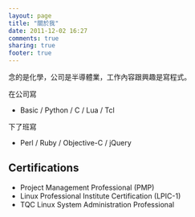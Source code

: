```yaml
---
layout: page
title: "關於我"
date: 2011-12-02 16:27
comments: true
sharing: true
footer: true
---
```

念的是化學，公司是半導體業，工作內容跟興趣是寫程式。

在公司寫

* Basic / Python / C / Lua / Tcl

下了班寫

* Perl / Ruby / Objective-C / jQuery

## Certifications

* Project Management Professional (PMP)
* Linux Professional Institute Certification (LPIC-1)
* TQC Linux System Administration Professional
